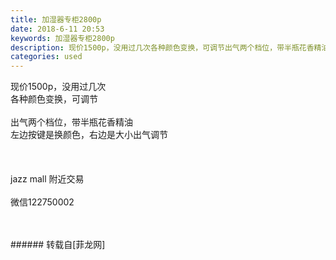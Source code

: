 ```yaml
---
title: 加湿器专柜2800p
date: 2018-6-11 20:53
keywords: 加湿器专柜2800p
description: 现价1500p，没用过几次各种颜色变换，可调节出气两个档位，带半瓶花香精油左边按键是换颜色，右边是大小出气调节jazz mall 附近交易微信122750002
categories: used
---
```

<td class="t_f" id="postmessage_1412285">

现价1500p，没用过几次<br/>
各种颜色变换，可调节<br/>
<br/>
出气两个档位，带半瓶花香精油<br/>
左边按键是换颜色，右边是大小出气调节<br/>
<br/>
<br/>
<br/>
jazz mall 附近交易<br/>
<br/>
微信122750002<br/>
<img alt="" border="0" class="zoom" data-cf-modified-069a9cd0685c1bf617f8ba8d-="" file="http://www.flw.ph/data/appbyme/upload/image/201806/11/UeCIkJOiODiv.jpg" id="aimg_EPL3z" lazyloadthumb="1" onclick="" onmouseover="" src="http://www.flw.ph/data/appbyme/upload/image/201806/11/UeCIkJOiODiv.jpg"/><br/>
<br/>
<img alt="" border="0" class="zoom" data-cf-modified-069a9cd0685c1bf617f8ba8d-="" file="http://www.flw.ph/data/appbyme/upload/image/201806/11/s2QhsK6TK0de.jpg" id="aimg_EYyTn" lazyloadthumb="1" onclick="" onmouseover="" src="http://www.flw.ph/data/appbyme/upload/image/201806/11/s2QhsK6TK0de.jpg"/><br/>
<br/>
</td>
###### 转载自[菲龙网]
